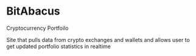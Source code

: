 BitAbacus
=========

Cryptocurrency Portfoilo


Site that pulls data from crypto exchanges and wallets and allows user to get updated portfolio statistics in realtime
